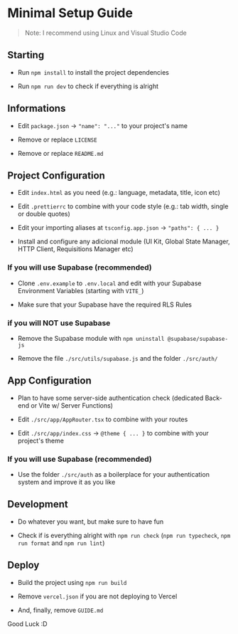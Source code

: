 # Minimal Setup Guide

> Note: I recommend using Linux and Visual Studio Code

## Starting

- Run `npm install` to install the project dependencies

- Run `npm run dev` to check if everything is alright

## Informations

- Edit `package.json` -> `"name": "..."` to your project's name

- Remove or replace `LICENSE`

- Remove or replace `README.md`

## Project Configuration

- Edit `index.html` as you need (e.g.: language, metadata, title, icon etc)

- Edit `.prettierrc` to combine with your code style (e.g.: tab width, single or double quotes)

- Edit your importing aliases at `tsconfig.app.json` -> `"paths": { ... }`

- Install and configure any adicional module (UI Kit, Global State Manager, HTTP Client, Requisitions Manager etc)

### If you will use Supabase (recommended)

- Clone `.env.example` to `.env.local` and edit with your Supabase Environment Variables (starting with `VITE_`)

- Make sure that your Supabase have the required RLS Rules

### if you will NOT use Supabase

- Remove the Supabase module with `npm uninstall @supabase/supabase-js`

- Remove the file `./src/utils/supabase.js` and the folder `./src/auth/`

## App Configuration

- Plan to have some server-side authentication check (dedicated Back-end or Vite w/ Server Functions)

- Edit `./src/app/AppRouter.tsx` to combine with your routes

- Edit `./src/app/index.css` -> `@theme { ... }` to combine with your project's theme

### If you will use Supabase (recommended)

- Use the folder `./src/auth` as a boilerplace for your authentication system and improve it as you like

## Development

- Do whatever you want, but make sure to have fun

- Check if is everything alright with `npm run check` (`npm run typecheck`, `npm run format` and `npm run lint`)

## Deploy

- Build the project using `npm run build`

- Remove `vercel.json` if you are not deploying to Vercel

- And, finally, remove `GUIDE.md`

Good Luck :D

